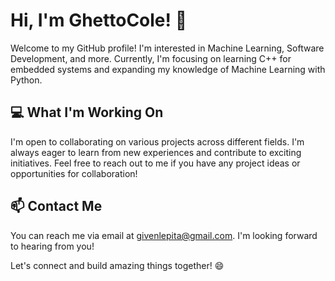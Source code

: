 # Hi, I'm GhettoCole! 👋

Welcome to my GitHub profile! I'm interested in Machine Learning, Software Development, and more. Currently, I'm focusing on learning C++ for embedded systems and expanding my knowledge of Machine Learning with Python.

## 💻 What I'm Working On
I'm open to collaborating on various projects across different fields. I'm always eager to learn from new experiences and contribute to exciting initiatives. Feel free to reach out to me if you have any project ideas or opportunities for collaboration!

## 📫 Contact Me
You can reach me via email at givenlepita@gmail.com. I'm looking forward to hearing from you!

Let's connect and build amazing things together! 😄
